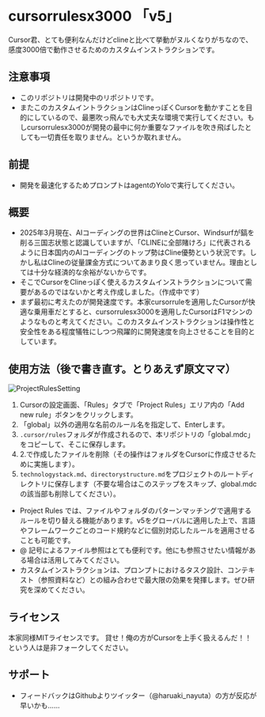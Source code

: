 # cursorrulesx3000 「v5」


Cursor君、とても便利なんだけどclineと比べて挙動がヌルくなりがちなので、感度3000倍で動作させるためのカスタムインストラクションです。


## 注意事項
- このリポジトリは開発中のリポジトリです。  
- またこのカスタムイントラクションはClineっぽくCursorを動かすことを目的にしているので、最悪吹っ飛んでも大丈夫な環境で実行してください。もしcursorrulesx3000が開発の最中に何か重要なファイルを吹き飛ばしたとしても一切責任を取りません。というか取れません。  


## 前提

- 開発を最速化するためプロンプトはagentのYoloで実行してください。

## 概要

- 2025年3月現在、AIコーディングの世界はClineとCursor、Windsurfが鎬を削る三国志状態と認識していますが、「CLINEに全部賭けろ」に代表されるように日本国内のAIコーディングのトップ勢はCline優勢という状況です。しかし私はClineの従量課金方式についてあまり良く思っていません。理由としては十分な経済的な余裕がないからです。
- そこでCursorをClineっぽく使えるカスタムインストラクションについて需要があるのではないかと考え作成しました。（作成中です）
- まず最初に考えたのが開発速度です。本家cursorruleを適用したCursorが快適な乗用車だとすると、cursorrulesx3000を適用したCursorはF1マシンのようなものと考えてください。このカスタムインストラクションは操作性と安全性をある程度犠牲にしつつ飛躍的に開発速度を向上させることを目的としています。


## 使用方法（後で書き直す。とりあえず原文ママ）

![ProjectRulesSetting](images/ProjectRulesSetting.png)
1. Cursorの設定画面、「Rules」タブで「Project Rules」エリア内の「Add new rule」ボタンをクリックします。
2. 「global」以外の適用な名前のルール名を指定して、Enterします。
3. `.cursor/rules`フォルダが作成されるので、本リポジトリの「global.mdc」をコピーして、そこに保存します。
4. 2.で作成したファイルを削除（その操作はフォルダをCursorに作成させるために実施します）。
5. `technologystack.md`、`directorystructure.md`をプロジェクトのルートディレクトリに保存します（不要な場合はこのステップをスキップ、global.mdcの該当部も削除してください）。

- Project Rules では、ファイルやフォルダのパターンマッチングで適用するルールを切り替える機能があります。v5をグローバルに適用した上で、言語やフレームワークごとのコード規約などに個別対応したルールを適用させることも可能です。
- @ 記号によるファイル参照はとても便利です。他にも参照させたい情報がある場合は活用してみてください。
- カスタムインストラクションは、プロンプトにおけるタスク設計、コンテキスト（参照資料など）との組み合わせで最大限の効果を発揮します。ぜひ研究を深めてください。


## ライセンス

本家同様MITライセンスです。
貸せ！俺の方がCursorを上手く扱えるんだ！！という人は是非フォークしてください。

## サポート

- フィードバックはGithubよりツイッター（@haruaki_nayuta）の方が反応が早いかも……
